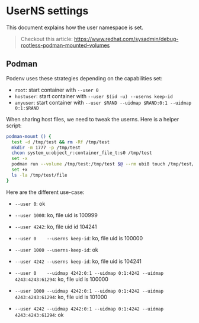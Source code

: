 # UserNS settings

This document explains how the user namespace is set.

> Checkout this article: https://www.redhat.com/sysadmin/debug-rootless-podman-mounted-volumes

## Podman

Podenv uses these strategies depending on the capabilities set:

- `root`: start container with `--user 0`
- `hostuser`: start container with `--user $(id -u) --userns keep-id`
- `anyuser`: start container with `--user $RAND --uidmap $RAND:0:1 --uidmap 0:1:$RAND`

When sharing host files, we need to tweak the userns. Here is a helper script:

```bash
podman-mount () {
  test -d /tmp/test && rm -Rf /tmp/test
  mkdir -m 1777 -p /tmp/test
  chcon system_u:object_r:container_file_t:s0 /tmp/test
  set -x
  podman run --volume /tmp/test:/tmp/test $@ --rm ubi8 touch /tmp/test/file
  set +x
  ls -la /tmp/test/file
}
```

Here are the different use-case:

- `--user 0`: ok
- `--user 1000`: ko, file uid is 100999
- `--user 4242`: ko, file uid id 104241

- `--user 0    --userns keep-id`: ko, file uid is 100000
- `--user 1000 --userns-keep-id`: ok
- `--user 4242 --userns keep-id`: ko, file uid is 104241

- `--user 0    --uidmap 4242:0:1 --uidmap 0:1:4242 --uidmap 4243:4243:61294`: ko, file uid is 100000
- `--user 1000 --uidmap 4242:0:1 --uidmap 0:1:4242 --uidmap 4243:4243:61294`: ko, file uid is 101000
- `--user 4242 --uidmap 4242:0:1 --uidmap 0:1:4242 --uidmap 4243:4243:61294`: ok
